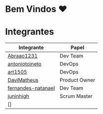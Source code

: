 # Bem Vindos ❤️

# Integrantes

|Integrante | Papel |
|----------------|-------------------|
|[Abraao1231](https://github.com/Abraao1231) | Dev Team | 
|[antoniotoineto](https://github.com/antoniotoineto) | DevOps |
|[art1505](https://github.com/art1505) | DevOps |
|[DaviMatheus](https://github.com/DaviMatheus) | Product Owner |
|[fernandes-natanael](https://github.com/fernandes-natanael) | Dev Team |
|[juninhigh](https://github.com/juninhigh) | Scrum Master |
|[] | |